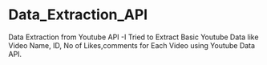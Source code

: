 # Data_Extraction_API
Data Extraction from Youtube API
-I Tried to Extract Basic Youtube Data like Video Name, ID, No of Likes,comments for Each Video using Youtube Data API.
